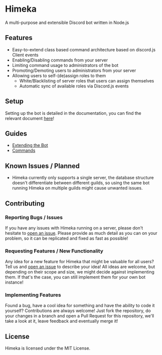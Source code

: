 # Himeka

A multi-purpose and extensible Discord bot written in Node.js

## Features

- Easy-to-extend class based command architecture based on discord.js Client events
- Enabling/Disabling commands from your server
- Limiting command usage to administrators of the bot
- Promoting/Demoting users to administrators from your server
- Allowing users to self-(de)assign roles to them
  - White/Blacklisting of server roles that users can assign themselves
  - Automatic sync of available roles via Discord.js events

## Setup

Setting up the bot is detailed in the documentation, you can find the relevant document [here](docs/setup.md)!

## Guides

- [Extending the Bot](docs/extending.md)
- [Commands](docs/commands.md)

## Known Issues / Planned

- Himeka currently only supports a single server, the database structure doesn't differentiate between different guilds, so using the same bot running Himeka on multiple guilds might cause unwanted issues.

## Contributing

### Reporting Bugs / Issues

If you have any issues with Himeka running on a server, please don't hesitate to [open an issue](issues/new). Please provide as much detail as you can on your problem, so it can be replicated and fixed as fast as possible!

### Requesting Features / New Functionality

Any idea for a new feature for Himeka that might be valuable for all users? Tell us and [open an issue](issues/new) to describe your idea! All ideas are welcome, but depending on their scope and size, we might decide against implementing them. If that's the case, you can still implement them for your own bot instance!

### Implementing Features

Found a bug, have a cool idea for something and have the ability to code it yourself? Contributions are always welcome! Just fork the repository, do your changes in a branch and open a Pull Request for this repository, we'll take a look at it, leave feedback and eventually merge it!

## License

Himeka is licensed under the MIT License.
